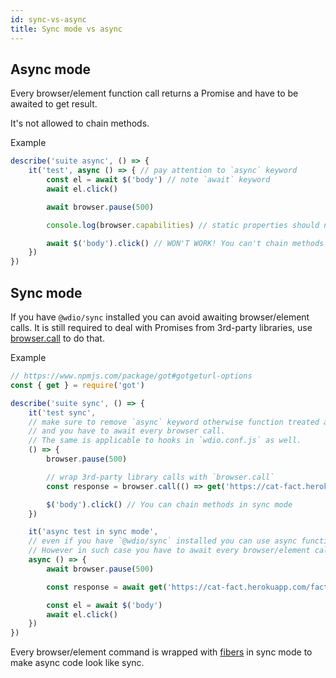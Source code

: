 ```yaml
---
id: sync-vs-async
title: Sync mode vs async
---
```


## Async mode

Every browser/element function call returns a Promise and have to be awaited to get result.

It's not allowed to chain methods.

Example

```js
describe('suite async', () => {
    it('test', async () => { // pay attention to `async` keyword
        const el = await $('body') // note `await` keyword
        await el.click()

        await browser.pause(500)

        console.log(browser.capabilities) // static properties should not be awaited

        await $('body').click() // WON'T WORK! You can't chain methods like this.
    })
})
```

## Sync mode

If you have `@wdio/sync` installed you can avoid awaiting browser/element calls. It is still required to deal with Promises from 3rd-party libraries, use [browser.call](/api/browser/call.html) to do that.

Example

```js
// https://www.npmjs.com/package/got#gotgeturl-options
const { get } = require('got')

describe('suite sync', () => {
    it('test sync',
    // make sure to remove `async` keyword otherwise function treated as async
    // and you have to await every browser call.
    // The same is applicable to hooks in `wdio.conf.js` as well.
    () => {
        browser.pause(500)

        // wrap 3rd-party library calls with `browser.call`
        const response = browser.call(() => get('https://cat-fact.herokuapp.com/facts/'))

        $('body').click() // You can chain methods in sync mode
    })

    it('async test in sync mode',
    // even if you have `@wdio/sync` installed you can use async functions.
    // However in such case you have to await every browser/element call like in async mode!
    async () => {
        await browser.pause(500)

        const response = await get('https://cat-fact.herokuapp.com/facts/')

        const el = await $('body')
        await el.click()
    })
})
```

Every browser/element command is wrapped with [fibers](https://github.com/laverdet/node-fibers) in sync mode to make async code look like sync.
